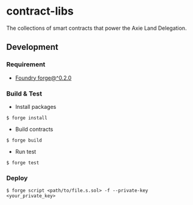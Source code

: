 # contract-libs

The collections of smart contracts that power the Axie Land Delegation.

## Development

### Requirement

-   [Foundry forge@^0.2.0](https://book.getfoundry.sh/)

### Build & Test

-   Install packages

```shell
$ forge install
```

-   Build contracts

```shell
$ forge build
```

-   Run test

```shell
$ forge test
```

### Deploy

```shell
$ forge script <path/to/file.s.sol> -f --private-key <your_private_key>
```
